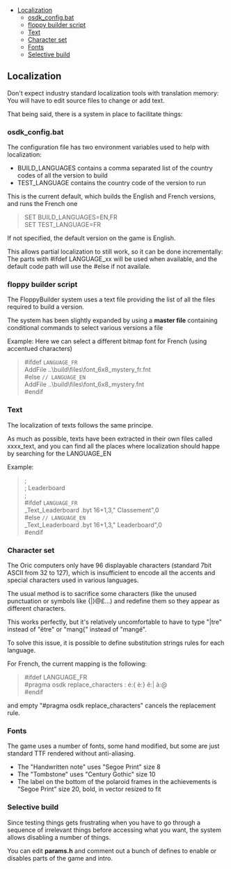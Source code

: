 
- [Localization](#localization)
  - [osdk\_config.bat](#osdk_configbat)
  - [floppy builder script](#floppy-builder-script)
  - [Text](#text)
  - [Character set](#character-set)
  - [Fonts](#fonts)
  - [Selective build](#selective-build)

## Localization
Don't expect industry standard localization tools with translation memory: You will have to edit source files to change or add text.

That being said, there is a system in place to facilitate things:
### osdk_config.bat
The configuration file has two environment variables used to help with localization:
* BUILD_LANGUAGES contains a comma separated list of the country codes of all the version to build
* TEST_LANGUAGE contains the country code of the version to run

This is the current default, which builds the English and French versions, and runs the French one
> SET BUILD_LANGUAGES=EN,FR  
> SET TEST_LANGUAGE=FR  

If not specified, the default version on the game is English.

This allows partial localization to still work, so it can be done incrementally: The parts with #ifdef LANGUAGE_xx will be used when available, and the default code path will use the #else if not availale. 

### floppy builder script
The FloppyBuilder system uses a text file providing the list of all the files required to build a version.

The system has been slightly expanded by using a **master file** containing conditional commands to select various versions a file

Example: Here we can select a different bitmap font for French (using accentued characters)
> #ifdef `LANGUAGE_FR`  
> AddFile ..\build\files\font_6x8_mystery_fr.fnt  
> #else `// LANGUAGE_EN`  
> AddFile ..\build\files\font_6x8_mystery.fnt  
> #endif  

### Text
The localization of texts follows the same principe.

As much as possible, texts have been extracted in their own files called xxxx_text, and you can find all the places where localization should happe by searching for the LANGUAGE_EN

Example:

>;  
>; Leaderboard  
>;  
>#ifdef `LANGUAGE_FR`   
>_Text_Leaderboard                .byt 16+1,3,"            Classement",0  
>#else `// LANGUAGE_EN`  
>_Text_Leaderboard                .byt 16+1,3,"            Leaderboard",0  
>#endif  

### Character set
The Oric computers only have 96 displayable characters (standard 7bit ASCII from 32 to 127), which is insufficient to encode all the accents and special characters used in various languages.

The usual method is to sacrifice some characters (like the unused punctuation or symbols like {|}@£...) and redefine them so they appear as different characters.

This works perfectly, but it's relatively uncomfortable to have to type "|tre" instead of "être" or "mang{" instead of "mangé".

To solve this issue, it is possible to define substitution strings rules for each language.

For French, the current mapping is the following:

>#ifdef LANGUAGE_FR  
>#pragma osdk replace_characters : é:{ è:} ê:| à:@  
>#endif  

and empty "#pragma osdk replace_characters" cancels the replacement rule.

### Fonts
The game uses a number of fonts, some hand modified, but some are just standard TTF rendered without anti-aliasing.
- The "Handwritten note" uses "Segoe Print" size 8
- The "Tombstone" uses "Century Gothic" size 10
- The label on the bottom of the polaroid frames in the achievements is "Segoe Print" size 20, bold, in vector resized to fit

### Selective build
Since testing things gets frustrating when you have to go through a sequence of irrelevant things before accessing what you want, the system allows disabling a number of things.

You can edit **params.h** and comment out a bunch of defines to enable or disables parts of the game and intro.
